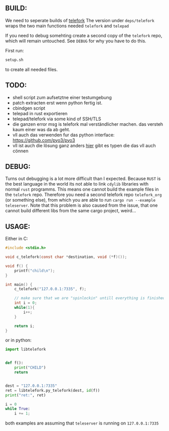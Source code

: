 BUILD:
----
We need to seperate builds of [telefork](https://github.com/trishume/telefork)
The version under `deps/telefork` wraps the two main functions needed
`telefork` and `telepad`

If you need to debug somehting create a second copy of the `telefork` repo,
which will remain untouched. See `DEBUG` for why you have to do this.

First run:
```bash
setup.sh
```
to create all needed files.



TODO:
----
- shell script zum aufsetztne einer testumgebung
- patch extracten erst wenn python fertig ist.
- cbindgen script
- telepad in rust exportieren
- telepad/telefork via some kind of SSH/TLS
- die ganzen error msg is telefork mal verständlicher machen. das versteh kaum einer was da ab geht.
- vll auch das verwenden fur das python interface: https://github.com/pyo3/pyo3
- vll ist auch die lösung ganz anders [hier](https://pyo3.rs/latest/python_from_rust.html)
	gibt es typen die das vll auch cönnen

DEBUG:
----
Turns out debugging is a lot more difficult than I expected. Because `RUST` is 
the best language in the world its not able to link `cdylib` libraries with
normal `rust` programms. This means one cannot build the example files in the 
`telefork` repo. Therefore you need a second telefork repo `telefork_org` 
(or something else), from which you are able to run `cargo run --example teleserver`.
Note that this problem is also caused from the issue, that one cannot build 
different libs from the same cargo project, weird...

USAGE:
-----
Either in C:
```c
#include <stdio.h>

void c_telefork(const char *destination, void (*f)());

void f() {
	printf("child\n");
}

int main() {
	c_telefork("127.0.0.1:7335", f);	

	// make sure that we are "spinlockin" untill everything is finished
	int i = 0;
	while(1){
		i++;
	}

	return i;
}
```

or in python:
```python
import libtelefork


def f():
    print("CHILD")
    return


dest = "127.0.0.1:7335"
ret = libtelefork.py_telefork(dest, id(f))
print("ret:", ret)

i = 0
while True:
	i += 1;
```

both examples are assuming that `teleserver` is running on `127.0.0.1:7335`
